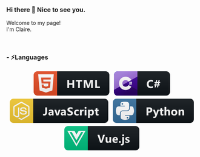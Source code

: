 ### Hi there 👋 Nice to see you.

<p>Welcome to my page! </br> I'm Claire.</p>

<br />

### - ⚡Languages 

<p align="center">
  <!-- For more icons please follow  https://github.com/MikeCodesDotNET/ColoredBadges -->
  <img src="https://github.com/Clair1011/Clair1011/blob/main/Languages/html.svg" alt="html" style="vertical-align:top; margin:4px">    
  <img src="https://github.com/Clair1011/Clair1011/blob/main/Languages/csharp.svg" alt="csharp" style="vertical-align:top; margin:4px">
  <img src="https://github.com/Clair1011/Clair1011/blob/main/Languages/js.svg" alt="js" style="vertical-align:top; margin:4px">
  <img src="https://github.com/Clair1011/Clair1011/blob/main/Languages/python.svg" style="vertical-align:top; margin:4px">
  <img src="https://raw.githubusercontent.com/8bithemant/8bithemant/master/svg/dev/frameworks/vue.svg" alt="vue" style="vertical-align:top; margin:4px">
</p>


<!--
**Clair1011/Clair1011** is a ✨ _special_ ✨ repository because its `README.md` (this file) appears on your GitHub profile.

Here are some ideas to get you started:

- 🔭 I’m currently working on ...
- 🌱 I’m currently learning ...
- 👯 I’m looking to collaborate on ...
- 🤔 I’m looking for help with ...
- 💬 Ask me about ...
- 📫 How to reach me: ...
- 😄 Pronouns: ...
- ⚡ Fun fact: ...
-->
